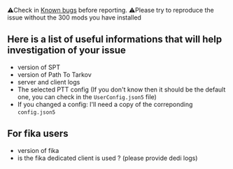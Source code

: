 ⚠️Check in [Known bugs](https://github.com/guillaumearm/PathToTarkov/issues?q=is%3Aopen+is%3Aissue+label%3Abug) before reporting.
⚠️Please try to reproduce the issue without the 300 mods you have installed

## Here is a list of useful informations that will help investigation of your issue

- version of SPT
- version of Path To Tarkov
- server and client logs
- The selected PTT config (If you don't know then it should be the default one, you can check in the `UserConfig.json5` file)
- If you changed a config: I'll need a copy of the correponding `config.json5`

## For fika users
- version of fika
- is the fika dedicated client is used ? (please provide dedi logs)
